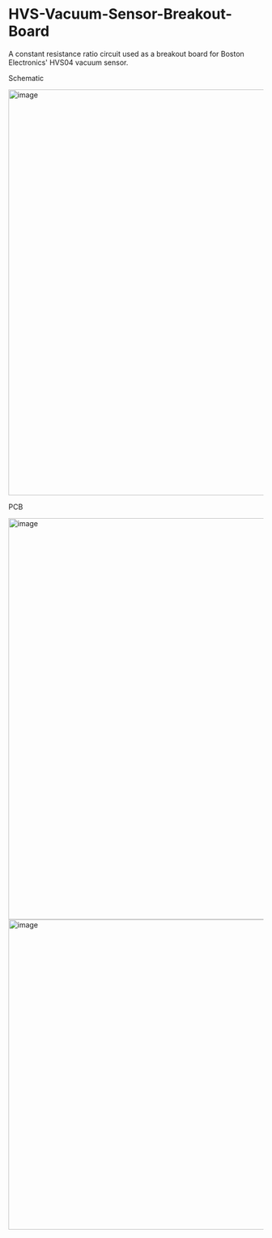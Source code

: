 # HVS-Vacuum-Sensor-Breakout-Board
A constant resistance ratio circuit used as a breakout board for Boston Electronics' HVS04 vacuum sensor.

Schematic

<img width="882" height="801" alt="image" src="https://github.com/user-attachments/assets/fa1b6445-b578-4313-bb91-3fb3cb6caa7d" />

PCB

<img width="932" height="792" alt="image" src="https://github.com/user-attachments/assets/b037b225-7616-4c32-a6f8-ff959f640bd6" />
<img width="755" height="612" alt="image" src="https://github.com/user-attachments/assets/60d69be0-c5cf-4d8f-8d12-2b880f701923" />

